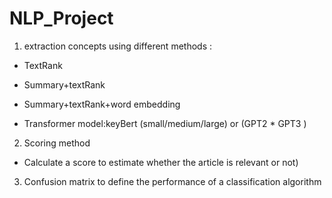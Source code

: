 # NLP_Project
1. extraction concepts using different methods :
* TextRank 
+ Summary+textRank 
- Summary+textRank+word embedding
* Transformer model:keyBert (small/medium/large) or (GPT2 * GPT3 )
   
2. Scoring method
* Calculate a score to estimate whether the article is relevant or not)
3. Confusion matrix to define the performance of a classification algorithm


